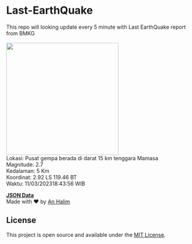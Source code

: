 # Last-EarthQuake
This repo will looking update every 5 minute with Last EarthQuake report from BMKG
<br>
<br>
<img src="https://ews.bmkg.go.id/TEWS/data/20230311184356.mmi.jpg?66332m1ciml5tmyfgtfrzot" width="300"/>
<br>
Lokasi: Pusat gempa berada di darat 15 km tenggara Mamasa <br>
Magnitude: 2.7 <br>
Kedalaman: 5 Km <br>
Koordinat: 2.92 LS 119.46 BT <br>
Waktu: 11/03/202318:43:56 WIB <br>

<a href="./data/data.json">**JSON Data**</a>
<br>
Made with ❤️ by <a href="https://github.com/an-halim">An Halim</a>
## License

This project is open source and available under the [MIT License](LICENSE).
